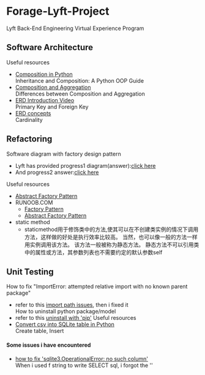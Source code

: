 # Forage-Lyft-Project
Lyft Back-End Engineering Virtual Experience Program
## Software Architecture
Useful resources
- [Composition in Python](https://realpython.com/inheritance-composition-python/)<br/>Inheritance and Composition: A Python OOP Guide
- [Composition and Aggregation](https://en.wikipedia.org/wiki/Class_diagram#Scope)<br/>Differences between Composition and Aggregation
- [ERD Introduction Video](https://www.youtube.com/watch?v=-CuY5ADwn24)<br/>Primary Key and Foreign Key
- [ERD concepts](https://www.visual-paradigm.com/guide/data-modeling/what-is-entity-relationship-diagram/)<br/>Cardinality
## Refactoring
Software diagram with factory design pattern
- Lyft has provided progress1 diagram(answer):[click here](https://github.com/Makiato1999/Forage-Lyft-Project/blob/main/Software%20Architecture/example.pdf)
- And progress2 answer:[click here](https://github.com/vagabond-systems/forage-lyft-task-2-model-answer)

Useful resources
- [Abstract Factory Pattern](https://refactoringguru.cn/design-patterns/abstract-factory)
- RUNOOB.COM
  - [Factory Pattern](https://www.runoob.com/design-pattern/factory-pattern.html)
  - [Abstract Factory Pattern](https://www.runoob.com/design-pattern/abstract-factory-pattern.html)
- static method
  - staticmethod用于修饰类中的方法,使其可以在不创建类实例的情况下调用方法，这样做的好处是执行效率比较高。 当然，也可以像一般的方法一样用实例调用该方法。 该方法一般被称为静态方法。 静态方法不可以引用类中的属性或方法，其参数列表也不需要约定的默认参数self
## Unit Testing
How to fix "ImportError: attempted relative import with no known parent package"
- refer to this [import path issues](https://blog.csdn.net/weixin_41699811/article/details/84965328), then i fixed it
<br/>How to uninstall python package/model
- refer to this [uninstall with 'pip'](https://www.activestate.com/resources/quick-reads/how-to-uninstall-python-packages/)
Useful resources
- [Convert csv into SQLite table in Python](https://www.alixaprodev.com/2022/03/csv-file-into-sqlite-table-in-python.html)<br/>Create table, Insert
#### Some issues i have encountered
- [how to fix 'sqlite3.OperationalError: no such column'](https://itecnote.com/tecnote/python-sqlite3-operationalerror-no-such-column-but-im-not-asking-for-a-column/)<br/>When i used f string to write SELECT sql, i forgot the ''
